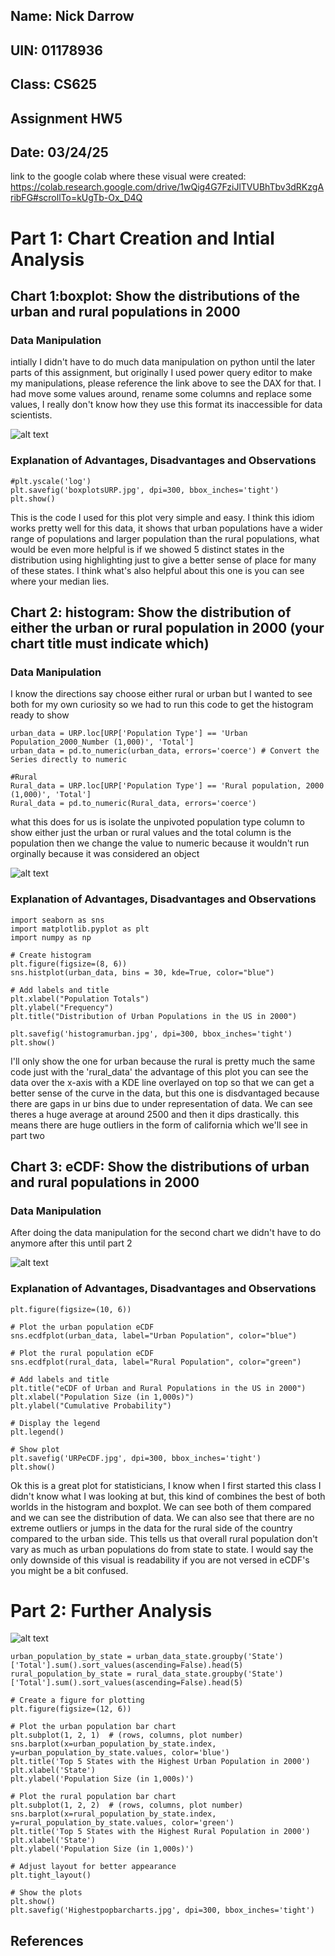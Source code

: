 ## Name: Nick Darrow
## UIN: 01178936
## Class: CS625
## Assignment HW5
## Date: 03/24/25

link to the google colab where these visual were created: https://colab.research.google.com/drive/1wQig4G7FziJlTVUBhTbv3dRKzgAribFG#scrollTo=kUgTb-Ox_D4Q 

# Part 1: Chart Creation and Intial Analysis

## Chart 1:boxplot: Show the distributions of the urban and rural populations in 2000

### Data Manipulation
intially I didn't have to do much data manipulation on python until the later parts of this assignment, but originally I used power query editor to make my manipulations, please reference the link above to see the DAX for that. I had move some values around, rename some columns and replace some values, I really don't know how they use this format its inaccessible for data scientists.

![alt text](boxplotsURP.jpg)

### Explanation of Advantages, Disadvantages and Observations

```sns.boxplot(x='Population Type', y='Total', data=URP) 
#plt.yscale('log')
plt.savefig('boxplotsURP.jpg', dpi=300, bbox_inches='tight')
plt.show()
```
This is the code I used for this plot very simple and easy. I think this idiom works pretty well for this data, it shows that urban populations have a wider range of populations and larger population than the rural populations, what would be even more helpful is if we showed 5 distinct states in the distribution using highlighting just to give a better sense of place for many of these states. I think what's also helpful about this one is you can see where your median lies.


## Chart 2: histogram: Show the distribution of either the urban or rural population in 2000 (your chart title must indicate which)

### Data Manipulation
I know the directions say choose either rural or urban but I wanted to see both for my own curiosity so we had to run this code to get the histogram ready to show
```#Urban
urban_data = URP.loc[URP['Population Type'] == 'Urban Population_2000_Number (1,000)', 'Total'] 
urban_data = pd.to_numeric(urban_data, errors='coerce') # Convert the Series directly to numeric

#Rural
Rural_data = URP.loc[URP['Population Type'] == 'Rural population, 2000 (1,000)', 'Total'] 
Rural_data = pd.to_numeric(Rural_data, errors='coerce') 
```
what this does for us is isolate the unpivoted population type column to show either just the urban or rural values and the total column is the population then we change the value to numeric because it wouldn't run orginally because it was considered an object

![alt text](histogramurban.jpg)

### Explanation of Advantages, Disadvantages and Observations

```#Urban distribution
import seaborn as sns
import matplotlib.pyplot as plt
import numpy as np

# Create histogram
plt.figure(figsize=(8, 6))
sns.histplot(urban_data, bins = 30, kde=True, color="blue")

# Add labels and title
plt.xlabel("Population Totals")
plt.ylabel("Frequency")
plt.title("Distribution of Urban Populations in the US in 2000")

plt.savefig('histogramurban.jpg', dpi=300, bbox_inches='tight')
plt.show()
```
I'll only show the one for urban because the rural is pretty much the same code just with the 'rural_data' the advantage of this plot you can see the data over the x-axis with a KDE line overlayed on top so that we can get a better sense of the curve in the data, but this one is disdvantaged because there are gaps in ur bins due to under representation of data. We can see theres a huge average at around 2500 and then it dips drastically. this means there are huge outliers in the form of california which we'll see in part two

## Chart 3: eCDF: Show the distributions of urban and rural populations in 2000

### Data Manipulation
After doing the data manipulation for the second chart we didn't have to do anymore after this until part 2

![alt text](URPeCDF.jpg)

### Explanation of Advantages, Disadvantages and Observations
```# Create a figure for plotting
plt.figure(figsize=(10, 6))

# Plot the urban population eCDF
sns.ecdfplot(urban_data, label="Urban Population", color="blue")

# Plot the rural population eCDF
sns.ecdfplot(rural_data, label="Rural Population", color="green")

# Add labels and title
plt.title("eCDF of Urban and Rural Populations in the US in 2000")
plt.xlabel("Population Size (in 1,000s)")
plt.ylabel("Cumulative Probability")

# Display the legend
plt.legend()

# Show plot
plt.savefig('URPeCDF.jpg', dpi=300, bbox_inches='tight')
plt.show()
```
Ok this is a great plot for statisticians, I know when I first started this class I didn't know what I was looking at but, this kind of combines the best of both worlds in the histogram and boxplot. We can see both of them compared and we can see the distribution of data. We can also see that there are no extreme outliers or jumps in the data for the rural side of the country compared to the urban side. This tells us that overall rural population don't vary as much as urban populations do from state to state. I would say the only downside of this visual is readability if you are not versed in eCDF's you might be a bit confused.

# Part 2: Further Analysis

![alt text](Highestpopbarcharts.jpg)

```# Group by 'State' and sum the populations for each
urban_population_by_state = urban_data_state.groupby('State')['Total'].sum().sort_values(ascending=False).head(5)
rural_population_by_state = rural_data_state.groupby('State')['Total'].sum().sort_values(ascending=False).head(5)

# Create a figure for plotting
plt.figure(figsize=(12, 6))

# Plot the urban population bar chart
plt.subplot(1, 2, 1)  # (rows, columns, plot number)
sns.barplot(x=urban_population_by_state.index, y=urban_population_by_state.values, color='blue')
plt.title('Top 5 States with the Highest Urban Population in 2000')
plt.xlabel('State')
plt.ylabel('Population Size (in 1,000s)')

# Plot the rural population bar chart
plt.subplot(1, 2, 2)  # (rows, columns, plot number)
sns.barplot(x=rural_population_by_state.index, y=rural_population_by_state.values, color='green')
plt.title('Top 5 States with the Highest Rural Population in 2000')
plt.xlabel('State')
plt.ylabel('Population Size (in 1,000s)')

# Adjust layout for better appearance
plt.tight_layout()

# Show the plots
plt.show()
plt.savefig('Highestpopbarcharts.jpg', dpi=300, bbox_inches='tight')
```

## References
